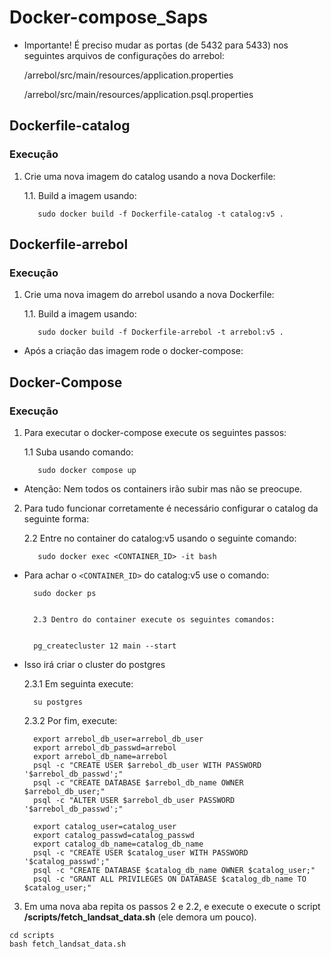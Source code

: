 # Docker-compose_Saps

* Importante! É preciso mudar as portas (de 5432 para 5433) nos seguintes arquivos de configurações do arrebol:


  /arrebol/src/main/resources/application.properties

  /arrebol/src/main/resources/application.psql.properties


## Dockerfile-catalog
### Execução
1. Crie uma nova imagem do catalog usando a nova Dockerfile:

      1.1. Build a imagem usando:


          sudo docker build -f Dockerfile-catalog -t catalog:v5 .
     
## Dockerfile-arrebol
### Execução
1. Crie uma nova imagem do arrebol usando a nova Dockerfile:

      1.1. Build a imagem usando:

          sudo docker build -f Dockerfile-arrebol -t arrebol:v5 .

* Após a criação das imagem rode o docker-compose:

## Docker-Compose
### Execução
1. Para executar o docker-compose execute os seguintes passos:

      1.1 Suba usando comando:
    
    
          sudo docker compose up
   
* Atenção: Nem todos os containers irão subir mas não se preocupe.


2. Para tudo funcionar corretamente é necessário configurar o catalog da seguinte forma:

      2.2 Entre no container do catalog:v5 usando o seguinte comando:
 
 
          sudo docker exec <CONTAINER_ID> -it bash
  
  * Para achar o ``` <CONTAINER_ID> ``` do catalog:v5 use o comando: 
          
          
          sudo docker ps
    
    
          2.3 Dentro do container execute os seguintes comandos:
 
 
          pg_createcluster 12 main --start
          
  * Isso irá criar o cluster do postgres
     
     
     
      2.3.1 Em seguinta execute:
     
     
          su postgres
           
           
           
      2.3.2 Por fim, execute:
           
           
          export arrebol_db_user=arrebol_db_user
          export arrebol_db_passwd=arrebol
          export arrebol_db_name=arrebol
          psql -c "CREATE USER $arrebol_db_user WITH PASSWORD '$arrebol_db_passwd';"
          psql -c "CREATE DATABASE $arrebol_db_name OWNER $arrebol_db_user;"
          psql -c "ALTER USER $arrebol_db_user PASSWORD '$arrebol_db_passwd';"

          export catalog_user=catalog_user
          export catalog_passwd=catalog_passwd
          export catalog_db_name=catalog_db_name
          psql -c "CREATE USER $catalog_user WITH PASSWORD '$catalog_passwd';"
          psql -c "CREATE DATABASE $catalog_db_name OWNER $catalog_user;"
          psql -c "GRANT ALL PRIVILEGES ON DATABASE $catalog_db_name TO $catalog_user;"
          
3. Em uma nova aba repita os passos 2 e 2.2, e execute o execute o script **/scripts/fetch_landsat_data.sh** (ele demora um pouco).
 
 
 ```
 cd scripts
 bash fetch_landsat_data.sh
 ```
